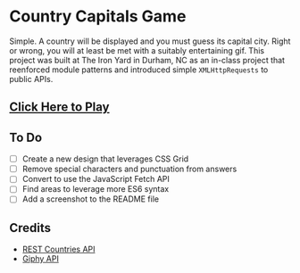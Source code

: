 # Country Capitals Game
Simple. A country will be displayed and you must guess its capital city. Right or wrong, you will at least be met with a suitably entertaining gif. This project was built at The Iron Yard in Durham, NC as an in-class project that reenforced module patterns and introduced simple `XMLHttpRequests` to public APIs.

## [Click Here to Play](https://yuschick.github.io/country-capitals-game/)

## To Do
- [ ] Create a new design that leverages CSS Grid
- [ ] Remove special characters and punctuation from answers
- [ ] Convert to use the JavaScript Fetch API
- [ ] Find areas to leverage more ES6 syntax
- [ ] Add a screenshot to the README file

## Credits

- [REST Countries API](http://restcountries.eu/)
- [Giphy API](https://github.com/Giphy/GiphyAPI)
